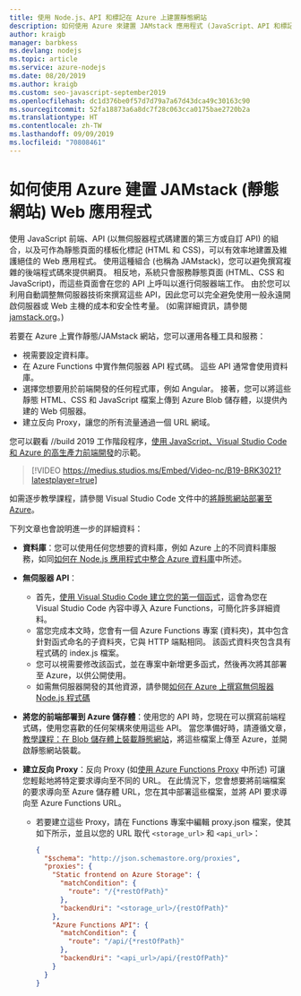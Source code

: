 ```yaml
---
title: 使用 Node.js、API 和標記在 Azure 上建置靜態網站
description: 如何使用 Azure 來建置 JAMstack 應用程式 (JavaScript、API 和標記)
author: kraigb
manager: barbkess
ms.devlang: nodejs
ms.topic: article
ms.service: azure-nodejs
ms.date: 08/20/2019
ms.author: kraigb
ms.custom: seo-javascript-september2019
ms.openlocfilehash: dc1d376be0f57d7d79a7a67d43dca49c30163c90
ms.sourcegitcommit: 52fa18873a6a8dc7f28c063cca0175bae2720b2a
ms.translationtype: HT
ms.contentlocale: zh-TW
ms.lasthandoff: 09/09/2019
ms.locfileid: "70808461"
---
```

# <a name="how-to-build-jamstack-static-site-web-apps-with-azure"></a>如何使用 Azure 建置 JAMstack (靜態網站) Web 應用程式

使用 JavaScript  前端、API  (以無伺服器程式碼建置的第三方或自訂 API) 的組合，以及可作為靜態頁面的樣板化標記  (HTML 和 CSS)，可以有效率地建置及維護絕佳的 Web 應用程式。 使用這種組合 (也稱為 JAMstack)，您可以避免撰寫複雜的後端程式碼來提供網頁。 相反地，系統只會服務靜態頁面 (HTML、CSS 和 JavaScript)，而這些頁面會在您的 API 上呼叫以進行伺服器端工作。 由於您可以利用自動調整無伺服器技術來撰寫這些 API，因此您可以完全避免使用一般永遠開啟伺服器或 Web 主機的成本和安全性考量。 (如需詳細資訊，請參閱 [jamstack.org](https://jamstack.org/)。)

若要在 Azure 上實作靜態/JAMstack 網站，您可以運用各種工具和服務：

- 視需要設定資料庫。
- 在 Azure Functions 中實作無伺服器 API 程式碼。 這些 API 通常會使用資料庫。
- 選擇您想要用於前端開發的任何程式庫，例如 Angular。 接著，您可以將這些靜態 HTML、CSS 和 JavaScript 檔案上傳到 Azure Blob 儲存體，以提供內建的 Web 伺服器。
- 建立反向 Proxy，讓您的所有流量通過一個 URL 網域。

您可以觀看 //build 2019 工作階段程序，[使用 JavaScript、Visual Studio Code 和 Azure 的高生產力前端開發](https://mybuild.techcommunity.microsoft.com/sessions/77038?source=sessions#top-anchor)的示範。

> [!VIDEO https://medius.studios.ms/Embed/Video-nc/B19-BRK3021?latestplayer=true]

如需逐步教學課程，請參閱 Visual Studio Code 文件中的[將靜態網站部署至 Azure](https://code.visualstudio.com/tutorials/static-website/getting-started)。

下列文章也會說明進一步的詳細資料：

- **資料庫**：您可以使用任何您想要的資料庫，例如 Azure 上的不同資料庫服務，如同[如何在 Node.js 應用程式中整合 Azure 資料庫](node-howto-integrate-databases.md)中所述。
  
- **無伺服器 API**：

  - 首先，[使用 Visual Studio Code 建立您的第一個函式](/azure/azure-functions/functions-create-first-function-vs-code)，這會為您在 Visual Studio Code 內容中導入 Azure Functions，可簡化許多詳細資料。
  - 當您完成本文時，您會有一個 Azure Functions 專案 (資料夾)，其中包含針對函式命名的子資料夾，它與 HTTP 端點相同。 該函式資料夾包含具有程式碼的 index.js  檔案。
  - 您可以視需要修改該函式，並在專案中新增更多函式，然後再次將其部署至 Azure，以供公開使用。
  - 如需無伺服器開發的其他資源，請參閱[如何在 Azure 上撰寫無伺服器 Node.js 程式碼](node-howto-write-serverless-code.md)

- **將您的前端部署到 Azure 儲存體**：使用您的 API 時，您現在可以撰寫前端程式碼，使用您喜歡的任何架構來使用這些 API。 當您準備好時，請遵循文章，[教學課程：在 Blob 儲存體上裝載靜態網站](/azure/storage/blobs/storage-blob-static-website-host)，將這些檔案上傳至 Azure，並開啟靜態網站裝載。

- **建立反向 Proxy**：反向 Proxy (如[使用 Azure Functions Proxy](/azure/azure-functions/functions-proxies) 中所述) 可讓您輕鬆地將特定要求導向至不同的 URL。 在此情況下，您會想要將前端檔案的要求導向至 Azure 儲存體 URL，您在其中部署這些檔案，並將 API 要求導向至 Azure Functions URL。

  - 若要建立這些 Proxy，請在 Functions 專案中編輯 proxy.json  檔案，使其如下所示，並且以您的 URL 取代 `<storage_url>` 和 `<api_url>`：
  
    ```json
    {
      "$schema": "http://json.schemastore.org/proxies",
      "proxies": {
        "Static frontend on Azure Storage": {
          "matchCondition": {
            "route": "/{*restOfPath}"
          },
          "backendUri": "<storage_url>/{restOfPath}"
        },
        "Azure Functions API": {
          "matchCondition": {
            "route": "/api/{*restOfPath}"
          },
          "backendUri": "<api_url>/api/{restOfPath}"
        }
      }
    }
    ```
